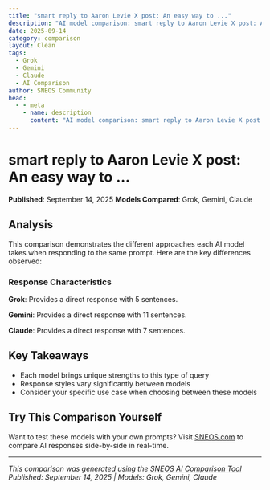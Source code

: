 ```yaml
---
title: "smart reply to Aaron Levie X post: An easy way to ..."
description: "AI model comparison: smart reply to Aaron Levie X post: An easy way to think through how processes should be re-engineere..."
date: 2025-09-14
category: comparison
layout: Clean
tags:
  - Grok
  - Gemini
  - Claude
  - AI Comparison
author: SNEOS Community
head:
  - - meta
    - name: description
      content: "AI model comparison: smart reply to Aaron Levie X post: An easy way to think through how processes should be re-engineered in a world of AI a..."
---
```


# smart reply to Aaron Levie X post: An easy way to ...

**Published**: September 14, 2025
**Models Compared**: Grok, Gemini, Claude

<ChatComparison
  title="smart reply to Aaron Levie X post: An easy way to ..."
  prompt="smart reply to Aaron Levie X post: An easy way to think through how processes should be re-engineered in a world of AI agents is to figure out where have there been constraints in a workflow due to human time being available. &#10;&#10;Vinod Khosla had an interesting way of thinking about this which is that we’ve designed so much of our work to ration scarce resources within the enterprise. So many of our processes are designed to ensure the most expensive doctors, engineers, researchers, marketers, designers, or lawyers are only used at the most critical moments.&#10;&#10;But what happens when that level of expertise becomes available on-demand at any point in a process. AI agents effectively let us bring these scarce resources to anyone, on demand, and at the price of the previously cheapest resource.&#10;&#10;Most of our work hasn’t been rewired yet to benefit from that change yet. And the teams and companies that figure this out first will stand to gain the most from AI."
  :responses='{
    "Grok": "Hey Aaron, spot on! AI agents can truly democratize expertise, breaking down barriers of cost and time. The real challenge is rethinking workflows to integrate this on-demand capability seamlessly. Companies that adapt quickly to this paradigm shift will redefine efficiency and innovation. Excited to see how this unfolds! #AI #WorkflowRevolution",
    "Gemini": "Here are a few smart reply options to Aaron Levie\u0027s X post:\n\n*   \u0022Great point, Aaron! It\u0027s all about identifying those bottlenecks created by limited human availability and then unleashing AI to democratize expertise and reshape workflows.\u0022\n*   \u0022Really insightful, Aaron. Vinod Khosla\u0027s perspective on rationing scarce resources is spot on. AI truly has the potential to level the playing field.\u0022\n*   \u0022Totally agree, Aaron. Companies that proactively redesign their processes to leverage on-demand AI expertise will be the ones that thrive in the future.\u0022\n*   \u0022This is a game-changer, Aaron. Rethinking workflows with AI agents in mind will unlock unprecedented efficiency and innovation.\u0022\n*   \u0022Excellent food for thought, Aaron! The key is to rewire our work to fully capitalize on the availability of on-demand AI expertise.\u0022\n",
    "Claude": "This is a brilliant reframing. We\u0027ve spent decades optimizing workflows around *scarcity* - building elaborate triage systems to protect our most skilled people from routine decisions.\n\nBut AI flips this entirely. Instead of \u0022How do we minimize senior engineer time?\u0022 it becomes \u0022How do we maximize the intelligent decisions made throughout the process?\u0022\n\nThe companies winning early are those demolishing their careful rationing systems and flooding every touchpoint with expertise. The constraint was never the work itself - it was always the humans."
  }'
  published-date="21:48"
/>

## Analysis

This comparison demonstrates the different approaches each AI model takes when responding to the same prompt. Here are the key differences observed:

### Response Characteristics

**Grok**: Provides a direct response with 5 sentences. 

**Gemini**: Provides a direct response with 11 sentences. 

**Claude**: Provides a direct response with 7 sentences. 

## Key Takeaways

- Each model brings unique strengths to this type of query
- Response styles vary significantly between models
- Consider your specific use case when choosing between these models

## Try This Comparison Yourself

Want to test these models with your own prompts? Visit [SNEOS.com](https://sneos.com) to compare AI responses side-by-side in real-time.

---

*This comparison was generated using the [SNEOS AI Comparison Tool](https://sneos.com)*
*Published: September 14, 2025 | Models: Grok, Gemini, Claude*
